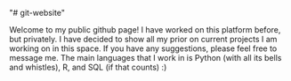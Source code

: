 "# git-website" 

Welcome to my public github page! I have worked on this platform before, but privately. I have decided to show all my prior on current projects I am working on in this space. If you have any suggestions, please feel free to message me. The main languages that I work in is Python (with all its bells and whistles), R, and SQL (if that counts)  :)
